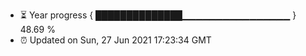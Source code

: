 - ⏳ Year progress { ██████████████▁▁▁▁▁▁▁▁▁▁▁▁▁▁▁▁ } 48.69 %
- ⏰ Updated on Sun, 27 Jun 2021 17:23:34 GMT

